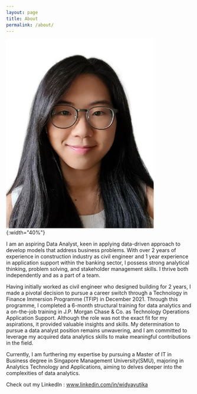 ```yaml
---
layout: page
title: About
permalink: /about/
---
```



![Widya](figure/Photo_Widya_Tantiya_Yutika.jpg){:width="40%"}

I am an aspiring Data Analyst, keen in applying data-driven approach to develop models that address business problems. With over 2 years of experience in construction industry as civil engineer and 1 year experience in application support within the banking sector, I possess strong analytical thinking, problem solving, and stakeholder management skills. I thrive both independently and as a part of a team.

Having initially worked as civil engineer who designed building for 2 years, I made a pivotal decision to pursue a career switch through a Technology in Finance Immersion Programme (TFIP) in December 2021. Through this programme, I completed a 6-month structural training for data analytics and a on-the-job training in J.P. Morgan Chase & Co. as Technology Operations Application Support. Although the role was not the exact fit for my aspirations, it provided valuable insights and skills. My determination to pursue a data analyst position remains unwavering, and I am committed to leverage my acquired data analytics skills to make meaningful contributions in the field.

Currently, I am furthering my expertise by pursuing a Master of IT in Business degree in Singapore Management University(SMU), majoring in Analytics Technology and Applications, aiming to delves deeper into the complexities of data analytics.
 
Check out my LinkedIn : www.linkedin.com/in/widyayutika



[jekyll-organization]: https://github.com/jekyll

